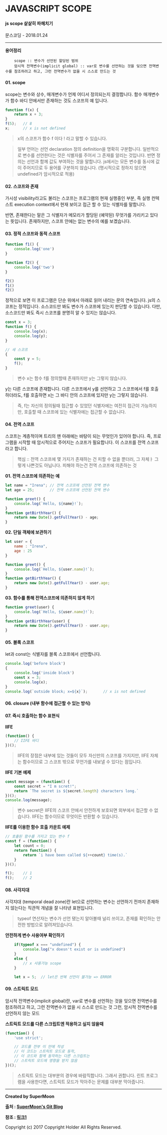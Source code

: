 # JAVASCRIPT SCOPE

#### js scope 샅샅히 파헤치기

<div class="pull-right"> 문스코딩 - 2018.01.24 </div>

---

**용어정리**
```
    scope :: 변수가 선언된 할당된 범위
    암시적 전역변수(implicit global) :: var로 변수를 선언하는 것을 잊으면 전역변수를 참조하려고 하고, 그런 전역변수가 없을 시 스스로 만드는 것
```

#### 01. scope

scope는 변수와 상수, 매개변수가 언제 어디서 정의되는지 결정합니다.
함수 매개변수가 함수 바디 안에서만 존재하는 것도 스코프의 예 입니다.

```js
function f(x) {
    return x + 3;
}
f(5);   // 8
x;      // x is not defined
```
> x의 스코프가 함수 f 이다 ! 라고 말할 수 있습니다.

> 일부 언어는 선언 declaration 정의 definition을 명확히 구분합니다.
> 일반적으로 변수를 선언한다는 것은 식별자를 주어서 그 존재를 알리는 것입니다.
> 반면 정의는 선언과 함께 값도 부여하는 것을 말합니다.
> js에서는 모든 변수를 동시에 값이 주어지므로 두 용어를 구분하지 않습니다.
> (명시적으로 정하지 않으면 undefined가 암시적으로 적용)

#### 02. 스코프와 존재

가시성 visibility라고도 불리는 스코프는 프로그램의 현재 실행중인 부분,
즉 실행 컨텍스트 execution context에서 현재 보이고 접근 할 수 있는 식별자를 말합니다.

반면, 존재한다는 말은 그 식별자가 메모리가 할당된 (예약된) 무엇가를 가리키고 있다는 뜻입니다.
존재하지만, 스코프 안에는 없는 변수의 예를 보곘습니다.

#### 03. 정적 스코프와 동적 스코프

```js
function f1() {
    console.log('one')
}

function f2() {
    console.log('two')
}

f2()
f1()
f2()
```

정적으로 보면 이 프로그램은 단순 위에서 아래로 읽어 내리는 문의 연속입니다.
js의 스코프는 정적입니다. 소스코드만 봐도 변수가 스코프에 있는지 판단할 수 있습니다.
다만, 소스코드만 봐도 즉시 스코프를 분명히 알 수 있지는 않습니다.

```js
const x = 3;
function f() {
    console.log(x);
    console.log(y);
}

// 새 스코프
{
    const y = 5;
    f();
}
```
> 변수 x는 함수 f를 정의할때 존재하지만 y는 그렇지 않습니다.

y는 다른 스코프에 존재합니다.
다른 스코프에서 y를 선언하고 그 스코프에서 f를 호출하더라도,
f를 호출하면 x는 그 바디 안의 스코프에 있지만 y는 그렇지 않습니다.

> 즉, f는 자신의 정의될때 접근할 수 있었던 식별자에는 여전히 접근이 가능하지만, 호출할 때 스코프에 있는 식별자에는 접근할 수 없습니다.

#### 04. 전역 스코프

스코프는 계층적이며 트리의 맨 아래에는 바탕이 되는 무엇인가 있어야 합니다.
즉, 프로그램을 시작할 때 암시적으로 주어지는 스코프가 필요합니다.
이 스코프를 전역 스코프라고 합니다.

> 핵심 :: 전역 스코프에 몇 가지가 존재하는 건 피할 수 없을 뿐더러, 그 자체ㅏ 그렇게 나쁜것도 아닙니다.
> 피해야 하는건 전역 스코프에 의존하는 것

**01. 전역 스코프에 의존하는 예**

```js
let name = "Irena"; // 전역 스코프에 선언된 전역 변수
let age = 25;       // 전역 스코프에 선언된 전역 변수

function greet() {
    console.log(`Hello, ${name}!`);
}
function getBirthYear() {
    return new Date().getFullYear() - age;
}
```

**02. 단일 객체에 보관하기**

```js
let user = {
    name : "Irena",
    age : 25
}

function greet() {
    console.log(`Hello, ${user.name}!`);
}
function getBirthYear() {
    return new Date().getFullYear() - user.age;
}
```

**03. 함수를 통해 전역스코프에 의존하지 않게 하기**
```js
function greet(user) {
    console.log(`Hello, ${user.name}!`);
}
function getBirthYear(user) {
    return new Date().getFullYear() - user.age;
}
```

#### 05. 블록 스코프

let과 const는 식별자를 블록 스코프에서 선언합니다.

```js
console.log('before block')
{
    console.log('inside block')
    const x = 3;
    console.log(x);
}
console.log(`outside block; x=${x}`);       // x is not defined
```

#### 06. closure (내부 함수에 접근할 수 있는 방식)

#### 07. 즉시 호출하는 함수 표현식

**IIFE**

```js
(function() {
    // IIFE 바디
})();
```

> IIFE의 장점은 내부에 있는 것들이 모두 자신만의 스코프를 가지지만, IIFE 자체는 함수이므로 그 스코프 밖으로 무언가를 내보낼 수 있다는 점입니다.

**IIFE 기본 예제**

```js
const message = (function() {
    const secret = "I m scret!";
    return `The secret is ${secret.length} characters long.`
})();
console.log(message);
```
> 변수 secret은 IIFE의 스코프 안에서 안전하게 보호되면 외부에서 접근할 수 없습니다. IIFE는 함수이므로 무엇이든 반환할 수 있습니다.

**IIFE를 이용한 함수 호출 카운트 예제**

```js
// 호출된 함수를 가지고 있는 변수 f
const f = (function() {
    let count = 0;
    return function() {
        return `i have been called ${++count} time(s).`
    }
})();

f();    // 1
f();    // 2
```

#### 08. 사각지대

사각지대 (temporal dead zone)란 let으로 선언하는 변수는 선언하기 전까지 존재하지 않는다는 직관적 개념을 잘 나타낸 표현입니다.

> typeof 연산자는 변수가 선언 됐는지 알아볼때 널리 쓰이고, 존재를 확인하는 안전한 방법으로 알려져있습니다.

**안전하게 변수 사용여부 확인하기**

```js
    if(typeof x === "undefined") {
        console.log("x doesn't exist or is undefined")
    }
    else {
        // x 사용가능 scope
    }

    let x = 5;  // let은 반복 선언이 블가능 => ERROR
```

#### 09. 스트릭트 모드

암시적 전역변수(implicit global)란, var로 변수를 선언하는 것을 잊으면 전역변수를 참조하려고 하고, 그런 전역변수가 없을 시 스스로 만드는 것
그런, 암시적 전역변수를 선언하지 않는 모드

**스트릭트 모드를 다른 스크립트엔 적용하고 싶지 않을때**
```js
(function() {
    'use strict';

    // 코드를 전부 이 안에 작성
    // 이 코드는 스트릭트 모드로 동작,
    // 이 코드와 함께 동작하는 다른 스크립트는
    // 스트릭트 모드에 영향을 받지 않음
})();
```

> 스트릭트 모드는 대부분의 경우에 바람직합니다. 그래서 권합니다.
> 린트 프로그램을 사용한다면, 스트릭트 모드가 막아주는 문제를 대부분 막아줍니다.

---

**Created by SuperMoon**

**출처 : [SuperMoon's Git Blog](https://github.com/jm921106)**

**참조 : [링크1]()**

Copyright (c) 2017 Copyright Holder All Rights Reserved.
